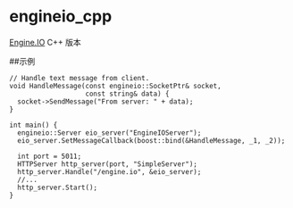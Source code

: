 # engineio_cpp

[Engine.IO](https://github.com/socketio/engine.io) C++ 版本

##示例

```
// Handle text message from client.
void HandleMessage(const engineio::SocketPtr& socket, 
                   const string& data) {
  socket->SendMessage("From server: " + data);
}

int main() {
  engineio::Server eio_server("EngineIOServer");
  eio_server.SetMessageCallback(boost::bind(&HandleMessage, _1, _2));

  int port = 5011;
  HTTPServer http_server(port, "SimpleServer");
  http_server.Handle("/engine.io", &eio_server);
  //...
  http_server.Start();
}
```

